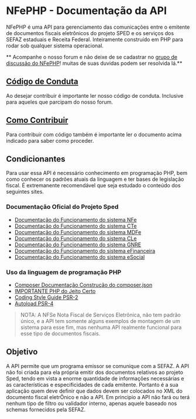# NFePHP - Documentação da API
NFePHP é uma API para gerenciamento das comunicações entre o emitente de documentos fiscais eletrônicos do projeto SPED e os serviços dos SEFAZ estaduais e Receita Federal.
Inteiramente construído em PHP para rodar sob qualquer sistema operacional.

** Acompanhe o nosso forum e não deixe de se cadastrar no [grupo de discussão do NFePHP](https://groups.google.com/forum/#!forum/nfephp)! muitas de suas duvidas podem ser resolvida lá.**

## [Código de Conduta](CONDUCT.md)
Ao desejar contribuir é importante ler nosso código de conduta. Inclusive para aqueles que parcipam do nosso forum.

## [Como Contribuir](CONTRIBUTING.md)
Para contribuir com código também é importante ler o documento acima indicado para saber como proceder.

## Condicionantes
Para usar essa API é necessário conhecimento em programação PHP, bem como conhecer os padrões atuais da linguagem e ter bases de legislação fiscal. É extremanente recomendável que seja estudado o conteúdo dos seguintes sites.

### Documentação Oficial do Projeto Sped 
* [Documentação do Funcionamento do sistema NFe](http://www.nfe.fazenda.gov.br/portal/principal.aspx)
* [Documentação do Funcionamento do sistema CTe](http://www.cte.fazenda.gov.br/)
* [Documentação do Funcionamento do sistema MDFe](https://mdfe-portal.sefaz.rs.gov.br/)
* [Documentação do Funcionamento do sistema CLe](http://cle.sefaz.am.gov.br/portal/)
* [Documentação do Funcionamento do sistema GNRE](http://www.gnre.pe.gov.br/gnre/portal/GNRE_Principal.jsp)
* [Documentação do Funcionamento do sistema eFinanceira](http://sped.rfb.gov.br/projeto/show/1179)
* [Documentação do Funcionamento do sistema eSocial](http://sped.rfb.gov.br/projeto/show/1048)

### Uso da linguagem de programação PHP
* [Composer Documentação Construção do composer.json](http://composer.json.jolicode.com/)
* [IMPORTANTE PHP do Jeito Certo](http://br.phptherightway.com/)
* [Coding Style Guide PSR-2](http://www.php-fig.org/psr/psr-2/pt-br/)
* [Autoload PSR-4](http://www.php-fig.org/psr/psr-4/)
> NOTA: A NFSe Nota Fiscal de Serviços Eletrônica, não tem padrão único, e a API tem somente alguns exemplos de montagem de um sistema para esse fim, mas nenhuma API realmente funcional para esse tipo de documentos fiscais.

## Objetivo

A API permite que um programa emissor se comunique com a SEFAZ. A API não foi criada para ela própria emitir dos documentos relativos ao projeto Sped, tendo em vista a enorme quantidade de informações necessárias e as características e especificidades de cada emitente.
Portanto é a sua aplicação quem deve definir que dados devem ser colocados no XML do documento fiscal eletrÔnico e não a API. Em principio a API não fará ou terá nenhum tipo de filtro ou validador interno, apenas aquele baseado nos schemas fornecidos pela SEFAZ.

